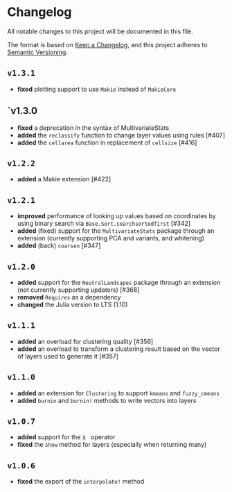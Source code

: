 # Changelog

All notable changes to this project will be documented in this file.

The format is based on [Keep a Changelog](https://keepachangelog.com/en/1.1.0/),
and this project adheres to [Semantic Versioning](https://semver.org/spec/v2.0.0.html).

## `v1.3.1`

- **fixed** plotting support to use `Makie` instead of `MakieCore`

## `v1.3.0

- **fixed** a deprecation in the syntax of MultivariateStats
- **added** the `reclassify` function to change layer values using rules [#407]
- **added** the `cellarea` function in replacement of `cellsize` [#416]

## `v1.2.2`

- **added** a Makie extension [#422]

## `v1.2.1`

- **improved** performance of looking up values based on coordinates by using binary search via `Base.Sort.searchsortedfirst` [#342]
- **added** (fixed) support for the `MultivariateStats` package through an extension (currently supporting PCA and variants, and whitening)
- **added** (back) `coarsen` [#347]

## `v1.2.0`

- **added** support for the `NeutralLandcapes` package through an extension (not currently supporting updaters) [#368]
- **removed** `Requires` as a dependency
- **changed** the Julia version to LTS (1.10)

## `v1.1.1`

- **added** an overload for clustering quality [#356]
- **added** an overload to transform a clustering result based on the vector of layers used to generate it [#357]

## `v1.1.0`

- **added** an extension for `Clustering` to support `kmeans` and `fuzzy_cmeans`
- **added** `burnin` and `burnin!` methods to write vectors into layers

## `v1.0.7`

- **added** support for the `⊻ ` operator
- **fixed** the `show` method for layers (especially when returning many) 

## `v1.0.6`

- **fixed** the export of the `interpolate!` method
